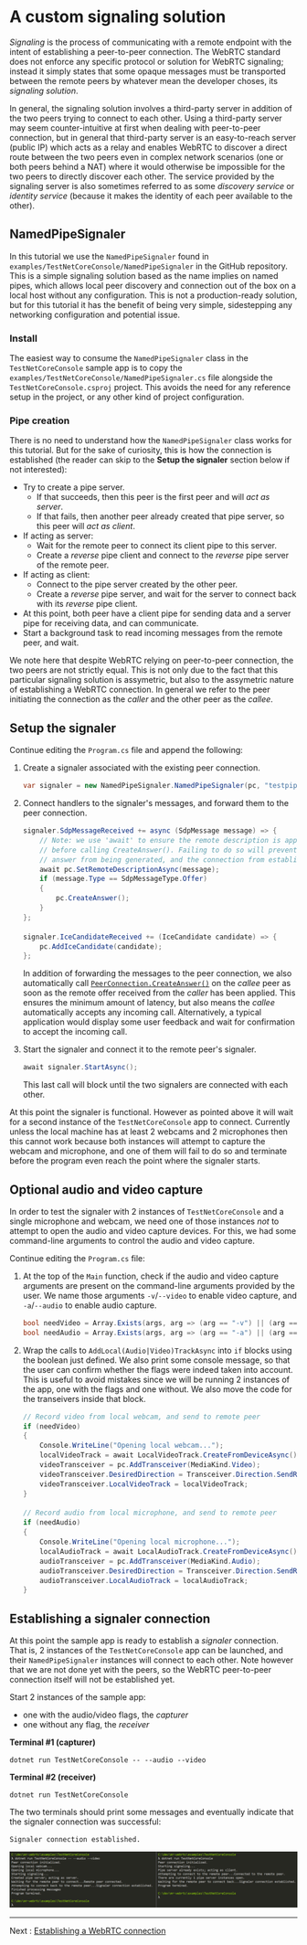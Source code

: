 # A custom signaling solution

_Signaling_ is the process of communicating with a remote endpoint with the intent of establishing a peer-to-peer connection. The WebRTC standard does not enforce any specific protocol or solution for WebRTC signaling; instead it simply states that some opaque messages must be transported between the remote peers by whatever mean the developer choses, its _signaling solution_.

In general, the signaling solution involves a third-party server in addition of the two peers trying to connect to each other. Using a third-party server may seem counter-intuitive at first when dealing with peer-to-peer connection, but in general that third-party server is an easy-to-reach server (public IP) which acts as a relay and enables WebRTC to discover a direct route between the two peers even in complex network scenarios (one or both peers behind a NAT) where it would otherwise be impossible for the two peers to directly discover each other. The service provided by the signaling server is also sometimes referred to as some _discovery service_ or _identity service_ (because it makes the identity of each peer available to the other).

## NamedPipeSignaler

In this tutorial we use the `NamedPipeSignaler` found in `examples/TestNetCoreConsole/NamedPipeSignaler` in the GitHub repository. This is a simple signaling solution based as the name implies on named pipes, which allows local peer discovery and connection out of the box on a local host without any configuration. This is not a production-ready solution, but for this tutorial it has the benefit of being very simple, sidestepping any networking configuration and potential issue.

### Install

The easiest way to consume the `NamedPipeSignaler` class in the `TestNetCoreConsole` sample app is to copy the `examples/TestNetCoreConsole/NamedPipeSignaler.cs` file alongside the `TestNetCoreConsole.csproj` project. This avoids the need for any reference setup in the project, or any other kind of project configuration.

### Pipe creation

There is no need to understand how the `NamedPipeSignaler` class works for this tutorial. But for the sake of curiosity, this is how the connection is established (the reader can skip to the **Setup the signaler** section below if not interested):

- Try to create a pipe server.
  - If that succeeds, then this peer is the first peer and will _act as server_.
  - If that fails, then another peer already created that pipe server, so this peer will _act as client_.
- If acting as server:
  - Wait for the remote peer to connect its client pipe to this server.
  - Create a _reverse_ pipe client and connect to the _reverse_ pipe server of the remote peer.
- If acting as client:
  - Connect to the pipe server created by the other peer.
  - Create a _reverse_ pipe server, and wait for the server to connect back with its _reverse_ pipe client.
- At this point, both peer have a client pipe for sending data and a server pipe for receiving data, and can communicate.
- Start a background task to read incoming messages from the remote peer, and wait.

We note here that despite WebRTC relying on peer-to-peer connection, the two peers are not strictly equal. This is not only due to the fact that this particular signaling solution is assymetric, but also to the assymetric nature of establishing a WebRTC connection. In general we refer to the peer initiating the connection as the _caller_ and the other peer as the _callee_.

## Setup the signaler

Continue editing the `Program.cs` file and append the following:

1. Create a signaler associated with the existing peer connection.

   ```cs
   var signaler = new NamedPipeSignaler.NamedPipeSignaler(pc, "testpipe");
   ```

2. Connect handlers to the signaler's messages, and forward them to the peer connection.

   ```cs
   signaler.SdpMessageReceived += async (SdpMessage message) => {
       // Note: we use 'await' to ensure the remote description is applied
       // before calling CreateAnswer(). Failing to do so will prevent the
       // answer from being generated, and the connection from establishing.
       await pc.SetRemoteDescriptionAsync(message);
       if (message.Type == SdpMessageType.Offer)
       {
           pc.CreateAnswer();
       }
   };

   signaler.IceCandidateReceived += (IceCandidate candidate) => {
       pc.AddIceCandidate(candidate);
   };
   ```

   In addition of forwarding the messages to the peer connection, we also automatically call [`PeerConnection.CreateAnswer()`](xref:Microsoft.MixedReality.WebRTC.PeerConnection.CreateAnswer) on the _callee_ peer as soon as the remote offer received from the _caller_ has been applied. This ensures the minimum amount of latency, but also means the _callee_ automatically accepts any incoming call. Alternatively, a typical application would display some user feedback and wait for confirmation to accept the incoming call.

3. Start the signaler and connect it to the remote peer's signaler.

   ```cs
   await signaler.StartAsync();
   ```

   This last call will block until the two signalers are connected with each other.

At this point the signaler is functional. However as pointed above it will wait for a second instance of the `TestNetCoreConsole` app to connect. Currently unless the local machine has at least 2 webcams and 2 microphones then this cannot work because both instances will attempt to capture the webcam and microphone, and one of them will fail to do so and terminate before the program even reach the point where the signaler starts.

## Optional audio and video capture

In order to test the signaler with 2 instances of `TestNetCoreConsole` and a single microphone and webcam, we need one of those instances *not* to attempt to open the audio and video capture devices. For this, we had some command-line arguments to control the audio and video capture.

Continue editing the `Program.cs` file:

1. At the top of the `Main` function, check if the audio and video capture arguments are present on the command-line arguments provided by the user. We name those arguments `-v`/`--video` to enable video capture, and `-a`/`--audio` to enable audio capture.

   ```cs
   bool needVideo = Array.Exists(args, arg => (arg == "-v") || (arg ==    "--video"));
   bool needAudio = Array.Exists(args, arg => (arg == "-a") || (arg ==    "--audio"));
   ```

2. Wrap the calls to `AddLocal(Audio|Video)TrackAsync` into `if` blocks using the boolean just defined. We also print some console message, so that the user can confirm whether the flags were indeed taken into account. This is useful to avoid mistakes since we will be running 2 instances of the app, one with the flags and one without. We also move the code for the transeivers inside that block.

   ```cs
   // Record video from local webcam, and send to remote peer
   if (needVideo)
   {
       Console.WriteLine("Opening local webcam...");
       localVideoTrack = await LocalVideoTrack.CreateFromDeviceAsync();
       videoTransceiver = pc.AddTransceiver(MediaKind.Video);
       videoTransceiver.DesiredDirection = Transceiver.Direction.SendReceive;
       videoTransceiver.LocalVideoTrack = localVideoTrack;
   }

   // Record audio from local microphone, and send to remote peer
   if (needAudio)
   {
       Console.WriteLine("Opening local microphone...");
       localAudioTrack = await LocalAudioTrack.CreateFromDeviceAsync();
       audioTransceiver = pc.AddTransceiver(MediaKind.Audio);
       audioTransceiver.DesiredDirection = Transceiver.Direction.SendReceive;
       audioTransceiver.LocalAudioTrack = localAudioTrack;
   }
   ```

## Establishing a signaler connection

At this point the sample app is ready to establish a _signaler_ connection. That is, 2 instances of the `TestNetCoreConsole` app can be launched, and their `NamedPipeSignaler` instances will connect to each other. Note however that we are not done yet with the peers, so the WebRTC peer-to-peer connection itself will not be established yet.

Start 2 instances of the sample app:

- one with the audio/video flags, the _capturer_
- one without any flag, the _receiver_

**Terminal #1 (capturer)**

```shell
dotnet run TestNetCoreConsole -- --audio --video
```

**Terminal #2 (receiver)**

```shell
dotnet run TestNetCoreConsole
```

The two terminals should print some messages and eventually indicate that the signaler connection was successful:

```shell
Signaler connection established.
```

![Signaler connected](cs5.png)

----

Next : [Establishing a WebRTC connection](helloworld-cs-connection-core3.md)
